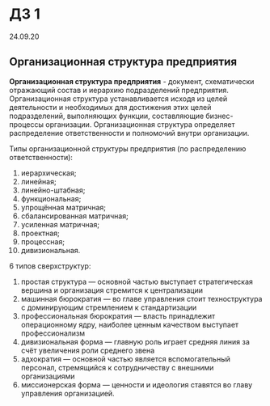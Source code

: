 # ДЗ 1

24.09.20

## Организационная структура предприятия

__Организационная структура предприятия__ - документ, схематически отражающий состав и иерархию подразделений предприятия. Организационная структура устанавливается исходя из целей деятельности и необходимых для достижения этих целей подразделений, выполняющих функции, составляющие бизнес-процессы организации. Организационная структура определяет распределение ответственности и полномочий внутри организации.

Типы организационной структуры предприятия (по распределению ответственности):

1. иерархическая;
2. линейная;
3. линейно-штабная;
4. функциональная;
5. упрощённая матричная;
6. сбалансированная матричная;
7. усиленная матричная;
8. проектная;
9. процессная;
10. дивизиональная.

6 типов сверхструктур:

1. простая структура — основной частью выступает стратегическая вершина и организация стремится к централизации
2. машинная бюрократия — во главе управления стоит техноструктура с доминирующим стремлением к стандартизации
3. профессиональная бюрократия — власть принадлежит операционному ядру, наиболее ценным качеством выступает профессионализм
4. дивизиональная форма — главную роль играет средняя линия за счёт увеличения роли среднего звена
5. адхократия — основной частью является вспомогательный персонал, стремящийся к сотрудничеству с внешними организациями
6. миссионерская форма — ценности и идеология ставятся во главу управления организацией.
